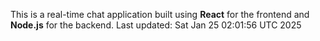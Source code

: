 This is a real-time chat application built using **React** for the frontend and **Node.js** for the backend.
Last updated: Sat Jan 25 02:01:56 UTC 2025
